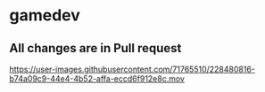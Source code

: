 # gamedev
## All changes are in Pull request 


https://user-images.githubusercontent.com/71765510/228480816-b74a09c9-44e4-4b52-affa-eccd6f912e8c.mov

